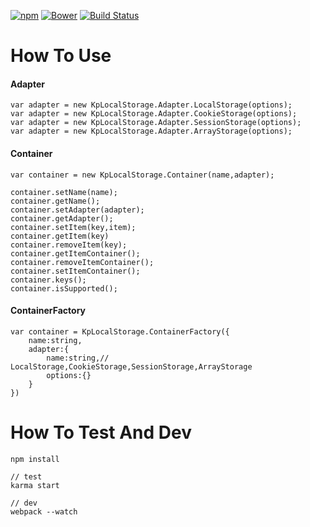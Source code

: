 [![npm](https://img.shields.io/badge/npm-1.0.0-blue.svg)](https://www.npmjs.com/package/kp-localstorage)
[![Bower](https://img.shields.io/badge/bower-1.0.0-red.svg)](https://github.com/kittencup/kp-localstorage)
[![Build Status](https://travis-ci.org/kittencup/kp-local-storage.svg?branch=master)](https://travis-ci.org/kittencup/kp-local-storage)
# How To Use

#### Adapter

```
var adapter = new KpLocalStorage.Adapter.LocalStorage(options);
var adapter = new KpLocalStorage.Adapter.CookieStorage(options);
var adapter = new KpLocalStorage.Adapter.SessionStorage(options);
var adapter = new KpLocalStorage.Adapter.ArrayStorage(options);
```

#### Container

```
var container = new KpLocalStorage.Container(name,adapter);

container.setName(name);
container.getName();
container.setAdapter(adapter);
container.getAdapter();
container.setItem(key,item);
container.getItem(key)
container.removeItem(key);
container.getItemContainer();
container.removeItemContainer();
container.setItemContainer();
container.keys();
container.isSupported();
```

#### ContainerFactory

```
var container = KpLocalStorage.ContainerFactory({
    name:string,
    adapter:{
        name:string,// LocalStorage,CookieStorage,SessionStorage,ArrayStorage
        options:{}
    }
})
```


# How To Test And Dev

`npm install`


```
// test
karma start

// dev
webpack --watch
```
